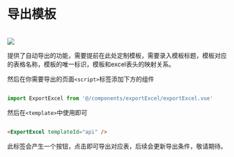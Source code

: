 # 导出模板
<br/>
<img src="/web/export-excel.png"/>

提供了自动导出的功能，需要提前在此处定制模板，需要录入模板标题，模板对应的表格名称，模板的唯一标识，模板和excel表头的映射关系。

然后在你需要导出的页面`<script>`标签添加下方的组件

```javascript

import ExportExcel from '@/components/exportExcel/exportExcel.vue'

```

然后在`<template>`中使用即可

```html

<ExportExcel templateId="api" />

```

此标签会产生一个按钮，点击即可导出对应表，后续会更新导出条件，敬请期待。
